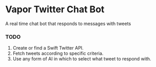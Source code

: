 # Vapor Twitter Chat Bot
A real time chat bot that responds to messages with tweets

### TODO
1. Create or find a Swift Twitter API.
2. Fetch tweets according to specific criteria. 
3. Use any form of AI in which to select what tweet to respond with.
